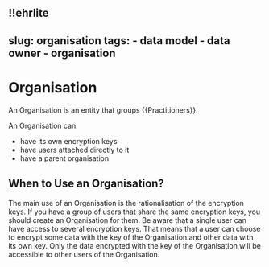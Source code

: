 !!ehrlite
---
slug: organisation
tags:
    - data model
    - data owner
    - organisation
---
# Organisation

An Organisation is an entity that groups {{Practitioners}}.

An Organisation can:
- have its own encryption keys
- have users attached directly to it
- have a parent organisation

## When to Use an Organisation?

The main use of an Organisation is the rationalisation of the encryption keys. 
If you have a group of users that share the same encryption keys, you should create an Organisation for them.
Be aware that a single user can have access to several encryption keys. That means that a user can choose to encrypt some data with the key of the Organisation and other data with its own key.
Only the data encrypted with the key of the Organisation will be accessible to other users of the Organisation.
